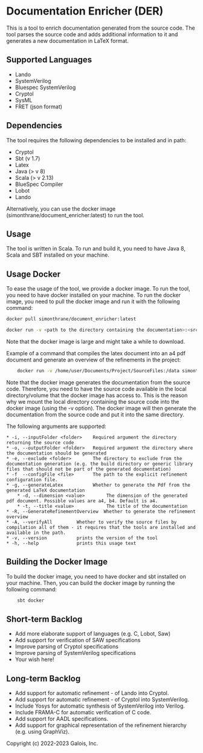 # Documentation Enricher (DER)

This is a tool to enrich documentation generated from the source code.
The tool parses the source code and adds additional information to it and generates a new documentation in LaTeX format.

## Supported Languages

* Lando
* SystemVerilog
* Bluespec SystemVerilog
* Cryptol
* SysML
* FRET (json format)

## Dependencies

The tool requires the following dependencies to be installed and in path:

* Cryptol
* Sbt (v 1.7)
* Latex
* Java (> v 8)
* Scala (> v 2.13)
* BlueSpec Compiler
* Lobot
* Lando

Alternatively, you can use the docker image (simonthrane/document_enricher:latest) to run the tool.

## Usage

The tool is written in Scala. To run and build it, you need to have Java 8, Scala and SBT installed on your machine.

## Usage Docker

To ease the usage of the tool, we provide a docker image. To run the tool, you need to have docker installed on your
machine.
To run the docker image, you need to pull the docker image and run it with the following command:

```bash
docker pull simonthrane/document_enricher:latest

docker run -v <path to the directory containing the documentation>:<srcFiles> simonthrane/document_enricher:latest -i <srcFiles> -o <srcFiles> <OptionalArguments>
```

Note that the docker image is large and might take a while to download.

Example of a command that compiles the latex document into an a4 pdf document and generate an overview of the
refinements in the project:

```bash
    docker run -v /home/user/Documents/Project/SourceFiles:/data simonthrane/document_enricher:latest -i /data -o /data -g -d=a4
```

Note that the docker image generates the documentation from the source code.
Therefore, you need to have the source code available in the local directory/volume that the docker image has access to.
This is the reason why we mount the local directory containing the source code into the docker image (using the -v option).
The docker image will then generate the documentation from the source code and put it into the same directory.

The following arguments are supported:

    * -i, --inputFolder <folder>    Required argument the directory returning the source code
    * -o, --outputFolder <folder>   Required argument the directory where the documentation should be generated
    * -e, --exclude <folder>        The directory to exclude from the documentation generation (e.g. the build directory or generic library files that should not be part of the generated documentation)
    * -f  --configFile <file>       The path to the explicit refinement configuration file.
    * -g, --generateLatex           Whether to generate the Pdf from the generated LaTeX documentation
        * -d, --dimension <value>        The dimension of the generated pdf document. Possible values are a4, b4. Default is a4.
        * -t, --title <value>            The title of the documentation
    * -R, --GenerateRefinementOverview  Whether to generate the refinement overview
    * -A, --verifyAll         Whether to verify the source files by compilation all of them - it requires that the tools are installed and available in the path.  
    * -v, --version           prints the version of the tool
    * -h, --help              prints this usage text

## Building the Docker Image

To build the docker image, you need to have docker and sbt installed on your machine.
Then, you can build the docker image by running the following command:

```bash
    sbt docker 
```

## Short-term Backlog

* Add more elaborate support of languages (e.g. C, Lobot, Saw)
* Add support for verification of SAW specifications
* Improve parsing of Cryptol specifications
* Improve parsing of SystemVerilog specifications
* Your wish here!

## Long-term Backlog

* Add support for automatic refinement - of Lando into Cryptol.
* Add support for automatic refinement - of Cryptol into SystemVerilog.
* Include Yosys for automatic synthesis of SystemVerilog into Verilog.
* Include FRAMA-C for automatic verification of C code.
* Add support for AADL specifications.
* Add support for graphical representation of the refinement hierarchy (e.g. using GraphViz).

Copyright (c) 2022-2023 Galois, Inc.
